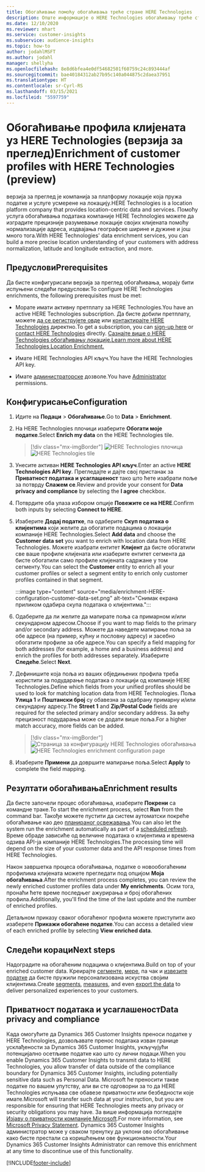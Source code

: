 ```yaml
---
title: Обогаћивање помоћу обогаћивања треће стране HERE Technologies
description: Опште информације о HERE Technologies обогаћивању треће стране.
ms.date: 12/10/2020
ms.reviewer: mhart
ms.service: customer-insights
ms.subservice: audience-insights
ms.topic: how-to
author: jodahlMSFT
ms.author: jodahl
manager: shellyha
ms.openlocfilehash: 8e8d6bfea4e0df54682501f60759c24c893444af
ms.sourcegitcommit: bae40184312ab27b95c140a044875c2daea37951
ms.translationtype: HT
ms.contentlocale: sr-Cyrl-RS
ms.lasthandoff: 03/15/2021
ms.locfileid: "5597759"
---
```

# <a name="enrichment-of-customer-profiles-with-here-technologies-preview"></a><span data-ttu-id="a20d6-103">Обогаћивање профила клијената уз HERE Technologies (верзија за преглед)</span><span class="sxs-lookup"><span data-stu-id="a20d6-103">Enrichment of customer profiles with HERE Technologies (preview)</span></span>

<span data-ttu-id="a20d6-104">верзија за преглед је компанија за платформу локације која пружа податке и услуге усмерене на локацију.</span><span class="sxs-lookup"><span data-stu-id="a20d6-104">HERE Technologies is a location platform company that provides location-centric data and services.</span></span> <span data-ttu-id="a20d6-105">Помоћу услуга обогаћивања података компаније HERE Technologies можете да изградите прецизније разумевање локације својих клијената помоћу нормализације адреса, издвајања географске ширине и дужине и још много тога.</span><span class="sxs-lookup"><span data-stu-id="a20d6-105">With HERE Technologies' data enrichment services, you can build a more precise location understanding of your customers with address normalization, latitude and longitude extraction, and more.</span></span>

## <a name="prerequisites"></a><span data-ttu-id="a20d6-106">Предуслови</span><span class="sxs-lookup"><span data-stu-id="a20d6-106">Prerequisites</span></span>

<span data-ttu-id="a20d6-107">Да бисте конфигурисали верзија за преглед обогаћивања, морају бити испуњени следећи предуслови:</span><span class="sxs-lookup"><span data-stu-id="a20d6-107">To configure HERE Technologies enrichments, the following prerequisites must be met:</span></span>

- <span data-ttu-id="a20d6-108">Морате имати активну претплату за HERE Technologies.</span><span class="sxs-lookup"><span data-stu-id="a20d6-108">You have an active HERE Technologies subscription.</span></span> <span data-ttu-id="a20d6-109">Да бисте добили претплату, можете [да се региструјете овде](https://developer.here.com/sign-up?utm_medium=referral&utm_source=Microsoft-Dynamics-CI&create=Freemium-Basic) или [контактирајте HERE Technologies](https://developer.here.com/help?utm_medium=referral&utm_source=Microsoft-Dynamics-CI#how-can-we-help-you) директно.</span><span class="sxs-lookup"><span data-stu-id="a20d6-109">To get a subscription, you can [sign-up here](https://developer.here.com/sign-up?utm_medium=referral&utm_source=Microsoft-Dynamics-CI&create=Freemium-Basic) or [contact HERE Technologies](https://developer.here.com/help?utm_medium=referral&utm_source=Microsoft-Dynamics-CI#how-can-we-help-you) directly.</span></span> [<span data-ttu-id="a20d6-110">Сазнајте више о HERE Technologies обогаћивању локације.</span><span class="sxs-lookup"><span data-stu-id="a20d6-110">Learn more about HERE Technologies Location Enrichment.</span></span>](https://developer.here.com/location-enrichment?cid=Dev-MicrosoftDynamics-DB-0-Dev-&utm_source=MicrosoftDynamics&utm_medium=referral&utm_campaign=Online_Dev_ReferralMicrosoft)

- <span data-ttu-id="a20d6-111">Имате HERE Technologies API кључ.</span><span class="sxs-lookup"><span data-stu-id="a20d6-111">You have the HERE Technologies API key.</span></span>

- <span data-ttu-id="a20d6-112">Имате [администраторске](permissions.md#administrator) дозволе.</span><span class="sxs-lookup"><span data-stu-id="a20d6-112">You have [Administrator](permissions.md#administrator) permissions.</span></span>

## <a name="configuration"></a><span data-ttu-id="a20d6-113">Конфигурисање</span><span class="sxs-lookup"><span data-stu-id="a20d6-113">Configuration</span></span>

1. <span data-ttu-id="a20d6-114">Идите на **Подаци** > **Обогаћивање**.</span><span class="sxs-lookup"><span data-stu-id="a20d6-114">Go to **Data** > **Enrichment**.</span></span>

1. <span data-ttu-id="a20d6-115">На HERE Technologies плочици изаберите **Обогати моје податке**.</span><span class="sxs-lookup"><span data-stu-id="a20d6-115">Select **Enrich my data** on the HERE Technologies tile.</span></span>

   > [!div class="mx-imgBorder"]
   > <span data-ttu-id="a20d6-116">![HERE Technologies плочица](media/HERE-tile.png "HERE Technologies плочица")</span><span class="sxs-lookup"><span data-stu-id="a20d6-116">![HERE Technologies tile](media/HERE-tile.png "HERE Technologies tile")</span></span>

1. <span data-ttu-id="a20d6-117">Унесите активан **HERE Technologies API кључ**.</span><span class="sxs-lookup"><span data-stu-id="a20d6-117">Enter an active **HERE Technologies API key**.</span></span> <span data-ttu-id="a20d6-118">Прегледајте и дајте свој пристанак за **Приватност података и усаглашеност** тако што ћете изабрати поље за потврду **Слажем се**.</span><span class="sxs-lookup"><span data-stu-id="a20d6-118">Review and provide your consent for **Data privacy and compliance** by selecting the **I agree** checkbox.</span></span> 

1. <span data-ttu-id="a20d6-119">Потврдите оба улаза избором опције **Повежите се на HERE**.</span><span class="sxs-lookup"><span data-stu-id="a20d6-119">Confirm both inputs by selecting **Connect to HERE**.</span></span>

1.  <span data-ttu-id="a20d6-120">Изаберите **Додај податке**, па одаберите **Скуп података о клијентима** који желите да обогатите подацима о локацији компаније HERE Technologies.</span><span class="sxs-lookup"><span data-stu-id="a20d6-120">Select **Add data** and choose the **Customer data set** you want to enrich with location data from HERE Technologies.</span></span> <span data-ttu-id="a20d6-121">Можете изабрати ентитет **Клијент** да бисте обогатили све ваше профиле клијената или изаберите ентитет сегмента да бисте обогатили само профиле клијената садржане у том сегменту.</span><span class="sxs-lookup"><span data-stu-id="a20d6-121">You can select the **Customer** entity to enrich all your customer profiles or select a segment entity to enrich only customer profiles contained in that segment.</span></span>

    :::image type="content" source="media/enrichment-HERE-configuration-customer-data-set.png" alt-text="Снимак екрана приликом одабира скупа података о клијентима.":::

1. <span data-ttu-id="a20d6-123">Одаберите да ли желите да мапирате поља са примарном и/или секундарном адресом.</span><span class="sxs-lookup"><span data-stu-id="a20d6-123">Choose if you want to map fields to the primary and/or secondary address.</span></span> <span data-ttu-id="a20d6-124">Можете да наведете мапирање поља за обе адресе (на пример, кућну и пословну адресу) и засебно обогатити профиле за обе адресе.</span><span class="sxs-lookup"><span data-stu-id="a20d6-124">You can specify a field mapping for both addresses (for example, a home and a business address) and enrich the profiles for both addresses separately.</span></span> <span data-ttu-id="a20d6-125">Изаберите **Следеће**.</span><span class="sxs-lookup"><span data-stu-id="a20d6-125">Select **Next**.</span></span>

1. <span data-ttu-id="a20d6-126">Дефинишите која поља из ваших обједињених профила треба користити за подударање података о локацији од компаније HERE Technologies.</span><span class="sxs-lookup"><span data-stu-id="a20d6-126">Define which fields from your unified profiles should be used to look for matching location data from HERE Technologies.</span></span> <span data-ttu-id="a20d6-127">Поља **Улица 1** и **Поштански број** су обавезна за одабрану примарну и/или секундарну адресу.</span><span class="sxs-lookup"><span data-stu-id="a20d6-127">The **Street 1** and **Zip/Postal Code** fields are required for the selected primary and/or secondary address.</span></span> <span data-ttu-id="a20d6-128">За већу прецизност подударања може се додати више поља.</span><span class="sxs-lookup"><span data-stu-id="a20d6-128">For a higher match accuracy, more fields can be added.</span></span>

   > [!div class="mx-imgBorder"]
   > <span data-ttu-id="a20d6-129">![Страница за конфигурацију HERE Technologies обогаћивања](media/enrichment-HERE-configuration.png "Страница за конфигурацију HERE Technologies обогаћивања")</span><span class="sxs-lookup"><span data-stu-id="a20d6-129">![HERE Technologies enrichment configuration page](media/enrichment-HERE-configuration.png "HERE Technologies enrichment configuration page")</span></span>

1. <span data-ttu-id="a20d6-130">Изаберите **Примени** да довршите мапирање поља.</span><span class="sxs-lookup"><span data-stu-id="a20d6-130">Select **Apply** to complete the field mapping.</span></span>

## <a name="enrichment-results"></a><span data-ttu-id="a20d6-131">Резултати обогаћивања</span><span class="sxs-lookup"><span data-stu-id="a20d6-131">Enrichment results</span></span>

<span data-ttu-id="a20d6-132">Да бисте започели процес обогаћивања, изаберите **Покрени** са командне траке.</span><span class="sxs-lookup"><span data-stu-id="a20d6-132">To start the enrichment process, select **Run** from the command bar.</span></span> <span data-ttu-id="a20d6-133">Такође можете пустити да систем аутоматски покреће обогаћивање као део [планираног освежавања](system.md#schedule-tab).</span><span class="sxs-lookup"><span data-stu-id="a20d6-133">You can also let the system run the enrichment automatically as part of a [scheduled refresh](system.md#schedule-tab).</span></span> <span data-ttu-id="a20d6-134">Време обраде зависиће од величине података о клијентима и времена одзива API-ја компаније HERE Technologies.</span><span class="sxs-lookup"><span data-stu-id="a20d6-134">The processing time will depend on the size of your customer data and the API response times from HERE Technologies.</span></span>

<span data-ttu-id="a20d6-135">Након завршетка процеса обогаћивања, податке о новообогаћеним профилима клијената можете прегледати под опцијом **Моја обогаћивања**.</span><span class="sxs-lookup"><span data-stu-id="a20d6-135">After the enrichment process completes, you can review the newly enriched customer profiles data under **My enrichments**.</span></span> <span data-ttu-id="a20d6-136">Осим тога, пронаћи ћете време последњег ажурирања и број обогаћених профила.</span><span class="sxs-lookup"><span data-stu-id="a20d6-136">Additionally, you'll find the time of the last update and the number of enriched profiles.</span></span>

<span data-ttu-id="a20d6-137">Детаљном приказу сваког обогаћеног профила можете приступити ако изаберете **Прикажи обогаћене податке**.</span><span class="sxs-lookup"><span data-stu-id="a20d6-137">You can access a detailed view of each enriched profile by selecting **View enriched data**.</span></span>

## <a name="next-steps"></a><span data-ttu-id="a20d6-138">Следећи кораци</span><span class="sxs-lookup"><span data-stu-id="a20d6-138">Next steps</span></span>

<span data-ttu-id="a20d6-139">Надоградите на обогаћеним подацима о клијентима.</span><span class="sxs-lookup"><span data-stu-id="a20d6-139">Build on top of your enriched customer data.</span></span> <span data-ttu-id="a20d6-140">Креирајте [сегменте](segments.md), [мере](measures.md), па чак и [извезите податке](export-destinations.md) да бисте пружили персонализована искуства својим клијентима.</span><span class="sxs-lookup"><span data-stu-id="a20d6-140">Create [segments](segments.md), [measures](measures.md), and even [export the data](export-destinations.md) to deliver personalized experiences to your customers.</span></span>

## <a name="data-privacy-and-compliance"></a><span data-ttu-id="a20d6-141">Приватност података и усаглашеност</span><span class="sxs-lookup"><span data-stu-id="a20d6-141">Data privacy and compliance</span></span>

<span data-ttu-id="a20d6-142">Када омогућите да Dynamics 365 Customer Insights преноси податке у HERE Technologies, дозвољавате пренос података изван границе усклађености за Dynamics 365 Customer Insights, укључујући потенцијално осетљиве податке као што су лични подаци.</span><span class="sxs-lookup"><span data-stu-id="a20d6-142">When you enable Dynamics 365 Customer Insights to transmit data to HERE Technologies, you allow transfer of data outside of the compliance boundary for Dynamics 365 Customer Insights, including potentially sensitive data such as Personal Data.</span></span> <span data-ttu-id="a20d6-143">Microsoft ће преносити такве податке по вашем упутству, али ви сте одговорни за то да HERE Technologies испуњава све обавезе приватности или безбедности које имате.</span><span class="sxs-lookup"><span data-stu-id="a20d6-143">Microsoft will transfer such data at your instruction, but you are responsible for ensuring that HERE Technologies meets any privacy or security obligations you may have.</span></span> <span data-ttu-id="a20d6-144">За више информација погледајте [Изјаву о приватности компаније Microsoft](https://go.microsoft.com/fwlink/?linkid=396732).</span><span class="sxs-lookup"><span data-stu-id="a20d6-144">For more information, see [Microsoft Privacy Statement](https://go.microsoft.com/fwlink/?linkid=396732).</span></span>
<span data-ttu-id="a20d6-145">Dynamics 365 Customer Insights администратор може у сваком тренутку да уклони ово обогаћивање како бисте престали са коришћењем ове функционалности.</span><span class="sxs-lookup"><span data-stu-id="a20d6-145">Your Dynamics 365 Customer Insights Administrator can remove this enrichment at any time to discontinue use of this functionality.</span></span>


[!INCLUDE[footer-include](../includes/footer-banner.md)]